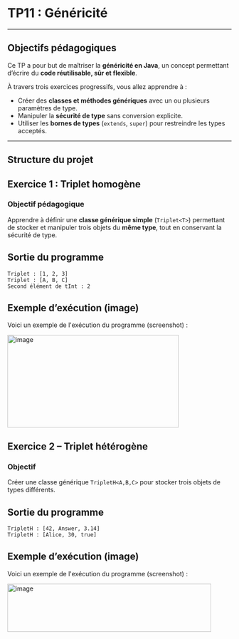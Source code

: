 #  TP11 : Généricité  

---

##  Objectifs pédagogiques
Ce TP a pour but de maîtriser la **généricité en Java**, un concept permettant d’écrire du **code réutilisable, sûr et flexible**.

À travers trois exercices progressifs, vous allez apprendre à :
- Créer des **classes et méthodes génériques** avec un ou plusieurs paramètres de type.
- Manipuler la **sécurité de type** sans conversion explicite.
- Utiliser les **bornes de types** (`extends`, `super`) pour restreindre les types acceptés.

---

##  Structure du projet

##  Exercice 1 : Triplet homogène

### Objectif pédagogique
Apprendre à définir une **classe générique simple** (`Triplet<T>`) permettant de stocker et manipuler trois objets du **même type**, tout en conservant la sécurité de type.

 ## Sortie du programme
 ```
Triplet : [1, 2, 3]
Triplet : [A, B, C]
Second élément de tInt : 2

 ```
 ## Exemple d’exécution (image)

Voici un exemple de l'exécution du programme (screenshot) :

<img width="385" height="208" alt="image" src="https://github.com/user-attachments/assets/0a9bf3d1-b939-4233-9d22-0f96b3a1f94b" />



## Exercice 2 – Triplet hétérogène

  ### Objectif

Créer une classe générique `TripletH<A,B,C>` pour stocker trois objets de types différents.

 ## Sortie du programme
 ```
TripletH : [42, Answer, 3.14]
TripletH : [Alice, 30, true]

 ```
## Exemple d’exécution (image)

Voici un exemple de l'exécution du programme (screenshot) :

<img width="458" height="108" alt="image" src="https://github.com/user-attachments/assets/19a6cceb-b5fd-4981-b179-d8311776af93" />







